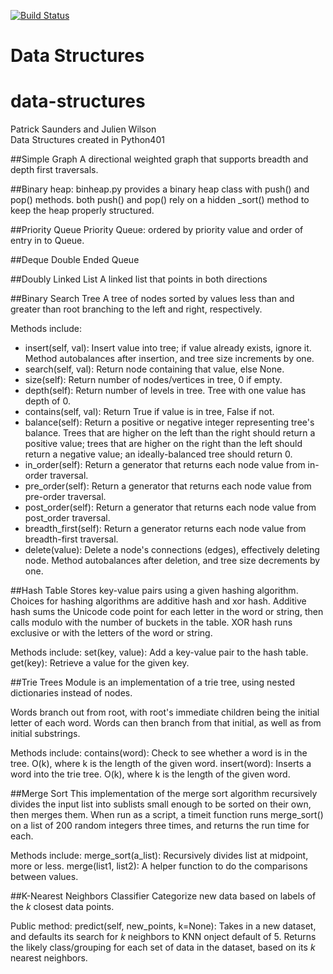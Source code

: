 [![Build Status](https://travis-ci.org/julienawilson/data-structures.svg?branch=master)](https://travis-ci.org/julienawilson/data-structures)

# Data Structures

# data-structures
Patrick Saunders and Julien Wilson
<br>
Data Structures created in Python401

##Simple Graph
A directional weighted graph that supports breadth and depth first traversals.

##Binary heap:
binheap.py provides a binary heap class with push() and pop() methods.
both push() and pop() rely on a hidden _sort() method to keep the heap
properly structured.

##Priority Queue
Priority Queue: ordered by priority value and order of entry in to Queue.

##Deque
Double Ended Queue

##Doubly Linked List
A linked list that points in both directions

##Binary Search Tree
A tree of nodes sorted by values less than and greater than root branching to the left and right, respectively.

Methods include:
* insert(self, val): Insert value into tree; if value already exists, ignore it. Method autobalances after insertion, and tree size increments by one.
* search(self, val): Return node containing that value, else None.
* size(self): Return number of nodes/vertices in tree, 0 if empty.
* depth(self): Return number of levels in tree. Tree with one value has depth of 0.
* contains(self, val): Return True if value is in tree, False if not.
* balance(self): Return a positive or negative integer representing tree's balance.
    Trees that are higher on the left than the right should return a positive value;
    trees that are higher on the right than the left should return a negative value;
    an ideally-balanced tree should return 0.
* in_order(self): Return a generator that returns each node value from in-order traversal.
* pre_order(self): Return a generator that returns each node value from pre-order traversal.
* post_order(self): Return a generator that returns each node value from post_order traversal.
* breadth_first(self): Return a generator returns each node value from breadth-first traversal.
* delete(value): Delete a node's connections (edges), effectively deleting node. Method autobalances after deletion, and tree size decrements by one.

##Hash Table
Stores key-value pairs using a given hashing algorithm. Choices for hashing algorithms are additive hash and xor hash. 
Additive hash sums the Unicode code point for each letter in the word or string, then calls modulo with the number of buckets in the table.
XOR hash runs exclusive or with the letters of the word or string.

Methods include:
set(key, value): Add a key-value pair to the hash table.
get(key): Retrieve a value for the given key.

##Trie Trees
Module is an implementation of a trie tree, using nested dictionaries instead of nodes.

Words branch out from root, with root's immediate children being
the initial letter of each word. Words can then branch from that initial,
as well as from initial substrings.

Methods include:
contains(word): Check to see whether a word is in the tree. O(k), where k is the length of the given word.
insert(word): Inserts a word into the trie tree. O(k), where k is the length of the given word.

##Merge Sort
This implementation of the merge sort algorithm recursively divides the input list into sublists small enough to be sorted on their own, then merges them.
When run as a script, a timeit function runs merge_sort() on a list of 200 random integers three times, and returns the run time for each.

Methods include:
merge_sort(a_list): Recursively divides list at midpoint, more or less.
merge(list1, list2): A helper function to do the comparisons between values.

##K-Nearest Neighbors Classifier
Categorize new data based on labels of the *k* closest data points.

Public method:
predict(self, new_points, k=None): Takes in a new dataset, and defaults its search
for *k* neighbors to KNN onject default of 5. Returns the likely class/grouping 
for each set of data in the dataset, based on its *k* nearest neighbors.
